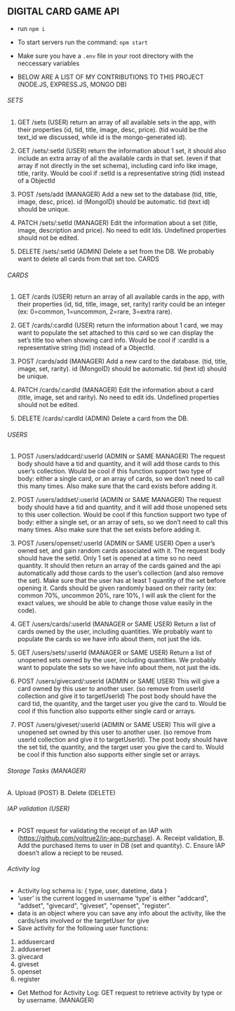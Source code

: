 ## DIGITAL CARD GAME API

- run `npm i`

- To start servers run the command: `npm start`

- Make sure you have a `.env` file in your root directory with the neccessary variables

- BELOW ARE A LIST OF MY CONTRIBUTIONS TO THIS PROJECT (NODE.JS, EXPRESS.JS, MONGO DB)

###### SETS
1. GET /sets (USER)
return an array of all available sets in the app, with their properties (id, tid, title, image, desc, price). (tid would be the text_id we
discussed, while id is the mongo-generated id).

2. GET /sets/:setId (USER)
return the information about 1 set, it should also include an extra array of all the available cards in that set. (even if that array if not
directly in the set schema), including card info like image, title, rarity. Would be cool if :setId is a representative string (tid) instead of a
ObjectId

3. POST /sets/add (MANAGER)
Add a new set to the database (tid, title, image, desc, price). id (MongoID) should be automatic. tid (text id) should be unique.

4. PATCH /sets/:setId (MANAGER)
Edit the information about a set (title, image, description and price). No need to edit Ids. Undefined properties should not be edited.

5. DELETE /sets/:setId (ADMIN)
Delete a set from the DB. We probably want to delete all cards from that set too.
CARDS

###### CARDS
1. GET /cards (USER)
return an array of all available cards in the app, with their properties (id, tid, title, image, set, rarity) rarity could be an integer (ex:
0=common, 1=uncommon, 2=rare, 3=extra rare).

2. GET /cards/:cardId (USER)
return the information about 1 card, we may want to populate the set attached to this card so we can display the set’s title too when
showing card info. Would be cool if :cardId is a representative string (tid) instead of a ObjectId.

3. POST /cards/add (MANAGER)
Add a new card to the database. (tid, title, image, set, rarity). id (MongoID) should be automatic. tid (text id) should be unique.

4. PATCH /cards/:cardId (MANAGER)
Edit the information about a card (title, image, set and rarity). No need to edit ids. Undefined properties should not be edited.

5. DELETE /cards/:cardId (ADMIN)
Delete a card from the DB.

###### USERS
1. POST /users/addcard/:userId (ADMIN or SAME MANAGER)
The request body should have a tid and quantity, and it will add those cards to this user’s collection. Would be cool if this function
support two type of body: either a single card, or an array of cards, so we don’t need to call this many times. Also make sure that the
card exists before adding it.


2. POST /users/addset/:userId (ADMIN or SAME MANAGER)
The request body should have a tid and quantity, and it will add those unopened sets to this user collection. Would be cool if this
function support two type of body: either a single set, or an array of sets, so we don’t need to call this many times. Also make sure that
the set exists before adding it. 

3. POST /users/openset/:userId (ADMIN or SAME USER)
Open a user’s owned set, and gain random cards associated with it.
The request body should have the setId. Only 1 set is opened at a time so no need quantity. It should then return an array of the cards
gained and the api automatically add those cards to the user’s collection (and also remove the set). Make sure that the user has at least
1 quantity of the set before opening it. Cards should be given randomly based on their rarity (ex: common 70%, uncommon 20%, rare
10%, I will ask the client for the exact values, we should be able to change those value easily in the code).

4. GET /users/cards/:userId (MANAGER or SAME USER)
Return a list of cards owned by the user, including quantities. We probably want to populate the cards so we have info about them, not
just the ids.

5. GET /users/sets/:userId (MANAGER or SAME USER)
Return a list of unopened sets owned by the user, including quantities. We probably want to populate the sets so we have info about
them, not just the ids.

6. POST /users/givecard/:userId (ADMIN or SAME USER)
This will give a card owned by this user to another user. (so remove from userId collection and give it to targetUserId) The post body
should have the card tid, the quantity, and the target user you give the card to. Would be cool if this function also supports either single
card or arrays.

7. POST /users/giveset/:userId (ADMIN or SAME USER)
This will give a unopened set owned by this user to another user. (so remove from userId collection and give it to targetUserId). The
post body should have the set tid, the quantity, and the target user you give the card to. Would be cool if this function also supports
either single set or arrays.


###### Storage Tasks (MANAGER)
A. Upload (POST)
B. Delete (DELETE)

###### IAP validation (USER)
- POST request for validating the receipt of an IAP with (https://github.com/voltrue2/in-app-purchase).
A. Receipt validation,
B. Add the purchased items to user in DB (set and quantity).
C. Ensure IAP doesn’t allow a reciept to be reused.

###### Activity log 
- Activity log schema is: { type, user, datetime, data }
- ‘user’ is the current logged in username ‘type’ is either "addcard", "addset", "givecard", "giveset", "openset", "register". 
- data is an object where you can save any info about the activity, like the cards/sets involved or the targetUser for give
- Save activity for the following user functions:
1. addusercard
2. adduserset
3. givecard
4. giveset
5. openset
6. register

- Get Method for Activity Log: GET request to retrieve activity by type or by username. (MANAGER)
